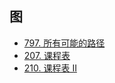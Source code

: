 ## 图

- [797. 所有可能的路径](https://github.com/gooohlan/leetcode/blob/master/Graph/797.go)
- [207. 课程表](https://github.com/gooohlan/leetcode/blob/master/Graph/207.go)
- [210. 课程表 II](https://github.com/gooohlan/leetcode/blob/master/Graph/210.go)